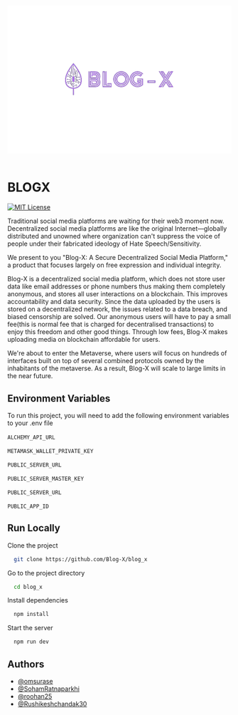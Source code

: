 <img src="\client\public\brandLogo_removebg.png" alt="The BlogX logo" width="736"/> </br></br>

# BLOGX

[![MIT License](https://img.shields.io/badge/License-MIT-green.svg)](https://choosealicense.com/licenses/mit/)

Traditional social media platforms are waiting for their web3 moment now. Decentralized social media platforms are like the original Internet—globally distributed and unowned where organization can't suppress the voice of people under their fabricated ideology of Hate Speech/Sensitivity.

We present to you "Blog-X: A Secure Decentralized Social Media Platform," a product that focuses largely on free expression and individual integrity.

Blog-X is a decentralized social media platform, which does not store user data like email addresses or phone numbers thus making them completely anonymous, and stores all user interactions on a blockchain. This improves accountability and data security. Since the data uploaded by the users is stored on a decentralized network, the issues related to a data breach, and biased censorship are solved. Our anonymous users will have to pay a small fee(this is normal fee that is charged for decentralised transactions) to enjoy this freedom and other good things. Through low fees, Blog-X makes uploading media on blockchain affordable for users.

We're about to enter the Metaverse, where users will focus on hundreds of interfaces built on top of several combined protocols owned by the inhabitants of the metaverse. As a result, Blog-X will scale to large limits in the near future.

## Environment Variables

To run this project, you will need to add the following environment variables to your .env file

`ALCHEMY_API_URL`

`METAMASK_WALLET_PRIVATE_KEY`

`PUBLIC_SERVER_URL`

`PUBLIC_SERVER_MASTER_KEY`

`PUBLIC_SERVER_URL`

`PUBLIC_APP_ID`

## Run Locally

Clone the project

```bash
  git clone https://github.com/Blog-X/blog_x
```

Go to the project directory

```bash
  cd blog_x
```

Install dependencies

```bash
  npm install
```

Start the server

```bash
  npm run dev
```

## Authors

- [@omsurase](https://github.com/omsurase)
- [@SohamRatnaparkhi](https://github.com/SohamRatnaparkhi)
- [@roohan25](https://github.com/roohan25)
- [@Rushikeshchandak30](https://github.com/Rushikeshchandak30)
